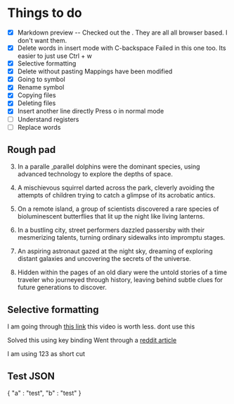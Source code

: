 # Things to do

- [x] Markdown preview
-- Checked out the . They are all all browser based. I don't want them.
- [x] Delete words in insert mode with C-backspace
Failed in this one too. Its easier to just use Ctrl + w
- [x] Selective formatting
- [x] Delete without pasting
    Mappings have been modified
- [x] Going to symbol
- [x] Rename symbol
- [x] Copying files
- [x] Deleting files
- [x] Insert another line directly
Press o in normal mode
- [ ] Understand registers
- [ ] Replace words

## Rough pad

3. In a  paralle ,parallel dolphins were the dominant species, using advanced technology to explore the depths of space.

5. A mischievous squirrel darted across the park, cleverly avoiding the attempts of children trying to catch a glimpse of its acrobatic antics.

7. On a remote island, a group of scientists discovered a rare species of bioluminescent butterflies that lit up the night like living lanterns.
8. In a bustling city, street performers dazzled passersby with their mesmerizing talents, turning ordinary sidewalks into impromptu stages.

9. An aspiring astronaut gazed at the night sky, dreaming of exploring distant galaxies and uncovering the secrets of the universe.

10. Hidden within the pages of an old diary were the untold stories of a time traveler who journeyed through history, leaving behind subtle clues for future generations to discover.

## Selective formatting

I am going through [this link](https://www.youtube.com/watch?v=rOKL1pW1UUc&ab_channel=LearnLinuxTV)
this video is worth less. dont use this

Solved this using key binding
Went through a [reddit  article](https://www.reddit.com/r/neovim/comments/zv91wz/range_formatting/)

I am using <Leader>123 as short cut

## Test JSON

{
"a" : "test",
"b" : "test"
}
